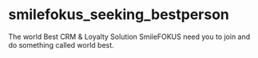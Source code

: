 # smilefokus_seeking_bestperson
The world Best CRM &amp; Loyalty Solution SmileFOKUS need you to join and do something called world best.
